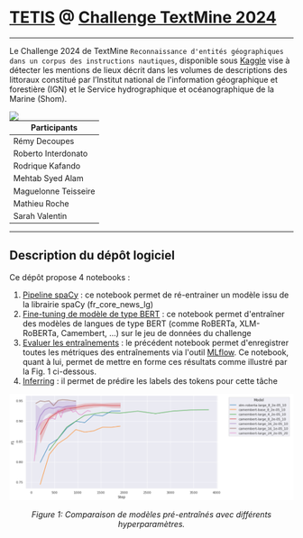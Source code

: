 # [TETIS](https://www.umr-tetis.fr) @ [Challenge TextMine 2024](https://textmine.sciencesconf.org/resource/page/id/9)

---
Le Challenge 2024 de TextMine `Reconnaissance d'entités géographiques dans un corpus des instructions nautiques`, disponible sous [Kaggle](https://www.kaggle.com/competitions/defi-textmine-2024/overview) vise à détecter les mentions de lieux décrit dans les volumes de descriptions des littoraux constitué par l’Institut national de l'information géographique et forestière (IGN) et le Service hydrographique et océanographique de la Marine (Shom).

<img align="left" src="https://www.umr-tetis.fr/images/logo-header-tetis.png">

| Participants               |
|----------------------|
| Rémy Decoupes        |
| Roberto Interdonato  |
| Rodrique Kafando     |
| Mehtab Syed Alam     |
| Maguelonne Teisseire |
| Mathieu Roche        |
| Sarah Valentin       |

---
## Description du dépôt logiciel
Ce dépôt propose 4 notebooks :
1. [Pipeline spaCy](notebook/Pipeline%20Spacy.ipynb) : ce notebook permet de ré-entrainer un modèle issu de la librairie spaCy (fr_core_news_lg)
2. [Fine-tuning de modèle de type BERT](notebook/BERT-like%20models%20fine-tuning.ipynb) : ce notebook permet d'entraîner des modèles de langues de type BERT (comme RoBERTa, XLM-RoBERTa, Camembert, ...) sur le jeu de données du challenge
3. [Evaluer les entraînements](notebook/mlflow_results_formating.ipynb) : le précédent notebook permet d'enregistrer toutes les métriques des entraînements via l'outil [MLflow](https://mlflow.org/). Ce notebook, quant à lui, permet de mettre en forme ces résultats comme illustré par la Fig. 1 ci-dessous.
4. [Inferring](notebook/Inferring%20with%20BERT-like%20fine-tuned%20models-no-pipeline.ipynb) : il permet de prédire les labels des tokens pour cette tâche


![Comparaison de modèles pré-entraînés avec différents hyperparamètres](readme.img/hyperparameters_textmine.png)
<p align="center"><em>Figure 1: Comparaison de modèles pré-entraînés avec différents hyperparamètres.</em></p>
